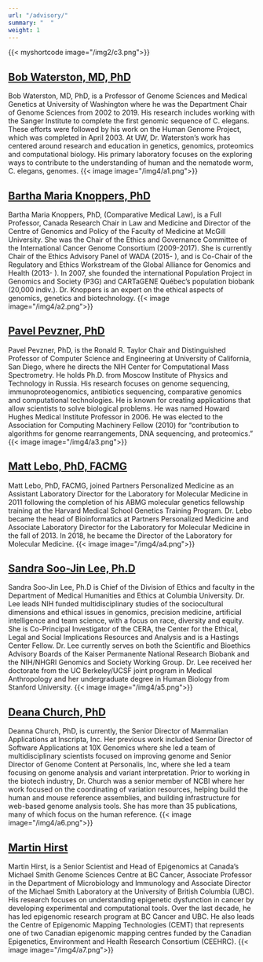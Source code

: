 ```yaml
---
url: "/advisory/"
summary: "  "
weight: 1
---
```

{{< myshortcode image="/img2/c3.png">}}

## [Bob Waterston, MD, PhD](https://www.gs.washington.edu/faculty/waterston.htm)
Bob Waterston, MD, PhD, is a Professor of Genome Sciences and Medical Genetics at University of Washington where he was the Department Chair of Genome Sciences from 2002 to 2019. His research includes working with the Sanger Institute to complete the first genomic sequence of C. elegans. These efforts were followed by his work on the Human Genome Project, which was completed in April 2003. At UW, Dr. Waterston’s work has centered around research and education in genetics, genomics, proteomics and computational biology. His primary laboratory focuses on the exploring ways to contribute to the understanding of human and the nematode worm, C. elegans, genomes.
{{< image image="/img4/a1.png">}} 

## [Bartha Maria Knoppers, PhD](https://www.genomicsandpolicy.org/en/team-member/no9)

Bartha Maria Knoppers, PhD, (Comparative Medical Law), is a Full Professor, Canada Research Chair in Law and Medicine and Director of the Centre of Genomics and Policy of the Faculty of Medicine at McGill University. She was the Chair of the Ethics and Governance Committee of the International Cancer Genome Consortium (2009-2017). She is currently Chair of the Ethics Advisory Panel of WADA (2015- ), and is Co-Chair of the Regulatory and Ethics Workstream of the Global Alliance for Genomics and Health (2013- ). In 2007, she founded the international Population Project in Genomics and Society (P3G) and CARTaGENE Québec’s population biobank (20,000 indiv.). Dr. Knoppers is an expert on the ethical aspects of genomics, genetics and biotechnology.
{{< image image="/img4/a2.png">}} 

## [Pavel Pevzner, PhD](https://bioalgorithms.ucsd.edu/)
Pavel Pevzner, PhD, is the Ronald R. Taylor Chair and Distinguished Professor of Computer Science and Engineering at University of California, San Diego, where he directs the NIH Center for Computational Mass Spectrometry. He holds Ph.D. from Moscow Institute of Physics and Technology in Russia. His research focuses on genome sequencing, immunoproteogenomics, antibiotics sequencing, comparative genomics and computational technologies. He is known for creating applications that allow scientists to solve biological problems. He was named Howard Hughes Medical Institute Professor in 2006. He was elected to the Association for Computing Machinery Fellow (2010) for “contribution to algorithms for genome rearrangements, DNA sequencing, and proteomics.”
{{< image image="/img4/a3.png">}} 

## [Matt Lebo, PhD, FACMG](https://personalizedmedicine.partners.org/About/Leadership-Team/Matthew-Lebo.aspx)
Matt Lebo, PhD, FACMG, joined Partners Personalized Medicine as an Assistant Laboratory Director for the Laboratory for Molecular Medicine in 2011 following the completion of his ABMG molecular genetics fellowship training at the Harvard Medical School Genetics Training Program. Dr. Lebo became the head of Bioinformatics at Partners Personalized Medicine and Associate Laboratory Director for the Laboratory for Molecular Medicine in the fall of 2013. In 2018, he became the Director of the Laboratory for Molecular Medicine.
{{< image image="/img4/a4.png">}} 

## [Sandra Soo-Jin Lee, Ph.D](https://www.mhe.cuimc.columbia.edu/profile/sandra-s-lee-phd)
Sandra Soo-Jin Lee, Ph.D is Chief of the Division of Ethics and faculty in the Department of Medical Humanities and Ethics at Columbia University. Dr. Lee leads NIH funded multidisciplinary studies of the sociocultural dimensions and ethical issues in genomics, precision medicine, artificial intelligence and team science, with a focus on race, diversity and equity.  She is Co-Principal Investigator of the CERA, the Center for the Ethical, Legal and Social Implications Resources and Analysis and is a Hastings Center Fellow. Dr. Lee currently serves on both the Scientific and Bioethics Advisory Boards of the Kaiser Permanente National Research Biobank and the NIH/NHGRI Genomics and Society Working Group. Dr. Lee received her doctorate from the UC Berkeley/UCSF joint program in Medical Anthropology and her undergraduate degree in Human Biology from Stanford University.
{{< image image="/img4/a5.png">}} 

## [Deana Church, PhD](https://www.linkedin.com/in/deanna-church-a8749513/)
Deanna Church, PhD, is currently, the Senior Director of Mammalian Applications at Inscripta, Inc. Her previous work included Senior Director of Software Applications at 10X Genomics where she led a team of multidisciplinary scientists focused on improving genome and Senior Director of Genome Content at Personalis, Inc, where she led a team focusing on genome analysis and variant interpretation. Prior to working in the biotech industry, Dr. Church was a senior member of NCBI where her work focused on the coordinating of variation resources, helping build the human and mouse reference assemblies, and building infrastructure for web-based genome analysis tools. She has more than 35 publications, many of which focus on the human reference.
{{< image image="/img4/a6.png">}} 

## [Martin Hirst](https://www.bcgsc.ca/people/martin-hirst)
Martin Hirst, is a Senior Scientist and Head of Epigenomics at Canada’s Michael Smith Genome Sciences Centre at BC Cancer, Associate Professor in the Department of Microbiology and Immunology and Associate Director of the Michael Smith Laboratory at the University of British Columbia (UBC). His research focuses on understanding epigenetic dysfunction in cancer by developing experimental and computational tools. Over the last decade, he has led epigenomic research program at BC Cancer and UBC. He also leads the Centre of Epigenomic Mapping Technologies (CEMT) that represents one of two Canadian epigenomic mapping centres funded by the Canadian Epigenetics, Environment and Health Research Consortium (CEEHRC).
{{< image image="/img4/a7.png">}} 